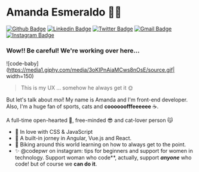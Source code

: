 # Amanda Esmeraldo :woman_technologist:

[![Github Badge](https://img.shields.io/badge/-Github-000?style=flat-square&logo=Github&logoColor=white&link=https://github.com/lucasgdb)](https://github.com/amendx)
[![Linkedin Badge](https://img.shields.io/badge/-LinkedIn-blue?style=flat-square&logo=Linkedin&logoColor=white&link=https://www.linkedin.com/in/aesmeraldo/)](https://www.linkedin.com/in/aesmeraldo/)
[![Twitter Badge](https://img.shields.io/badge/-Twitter-1ca0f1?style=flat-square&labelColor=1ca0f1&logo=twitter&logoColor=white&link=https://twitter.com/theladybirdx)](https://twitter.com/theladybirdx)
[![Gmail Badge](https://img.shields.io/badge/-Gmail-c14438?style=flat-square&logo=Gmail&logoColor=white&link=mailto:aesmeraldof@gmail.com)](mailto:aesmeraldof@gmail.com)
[![Instagram Badge](https://img.shields.io/badge/-Instagram-C13584?style=flat-square&labelColor=C13584&logo=instagram&logoColor=white&link=https://www.instagram.com/alomands/)](https://www.instagram.com/alomands/)

### Wow!! Be careful! We're working over here...

![code-baby](https://media1.giphy.com/media/3oKIPnAiaMCws8nOsE/source.gif| width=150)

> This is my UX ... somehow he always get it :sun_with_face:

But let's talk about *moi*! My name is Amanda and I'm front-end developer.
Also, I'm a huge fan of sports, cats and **coooooofffeeeeee** :coffee:. 

A full-time open-hearted :purple_heart:, free-minded :sunglasses: and cat-lover person :kissing_cat:

 - :green_heart: In love with CSS & JavaScript
 - :ghost: A built-in jorney in Angular, Vue.js and React.
 - :bicyclist: Biking around this world learning on how to always get to the point.
 - :sparkles: @codepwr on instagram: tips for beginners and support for women in technology. Support woman who code**, actually, support **_anyone_** who code! but of course we **can do it**.
